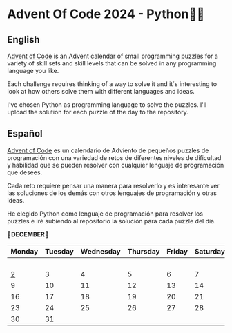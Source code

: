 # Advent Of Code 2024 - Python🐍🎅
## English
[Advent of Code](https://adventofcode.com/) is an Advent calendar of small programming puzzles for a variety of skill sets and skill levels that can be solved in any programming language you like.

Each challenge requires thinking of a way to solve it and it´s interesting to look at how others solve them with different languages and ideas.

I've chosen Python as programming language to solve the puzzles. I'll upload the solution for each puzzle of the day to the repository.

## Español
[Advent of Code](https://adventofcode.com/) es un calendario de Adviento de pequeños puzzles de programación con una variedad de retos de diferentes niveles de dificultad y habilidad que se pueden resolver con cualquier lenguaje de programación que desees.

Cada reto requiere pensar una manera para resolverlo y es interesante ver las soluciones de los demás con otros lenguajes de programación y otras ideas.

He elegido Python como lenguaje de programación para resolver los puzzles e iré subiendo al repositorio la solución para cada puzzle del día.


**🎄DECEMBER🎄**

| Monday   | Tuesday  | Wednesday | Thursday  | Friday   | Saturday  | Sunday   |
| -------- | -------- | --------- | --------- | -------- | --------- | -------- |
|          |          |           |           |          |           | [1](https://github.com/coral2742/Advent-Of-Code-2024/tree/main/Day_1)        |
| [2](https://github.com/coral2742/Advent-Of-Code-2024/tree/main/Day_2)        | 3        | 4         | 5         | 6        | 7         | 8        |
| 9        | 10       | 11        | 12        | 13       | 14        | 15       |
| 16       | 17       | 18        | 19        | 20       | 21        | 22       |
| 23       | 24       | 25        | 26        | 27       | 28        | 29       |
| 30       | 31       |           |           |          |           |          |
